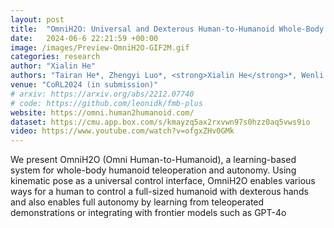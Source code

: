 ```yaml
---
layout: post
title:  "OmniH2O: Universal and Dexterous Human-to-Humanoid Whole-Body Teleoperation and Learning"
date:   2024-06-6 22:21:59 +00:00
image: /images/Preview-OmniH2O-GIF2M.gif
categories: research
author: "Xialin He"
authors: "Tairan He*, Zhengyi Luo*, <strong>Xialin He</strong>*, Wenli Xiao, Chong Zhang, Weinan Zhang, Kris Kitani, Changliu Liu, Guanya Shi"
venue: "CoRL2024 (in submission)"
# arxiv: https://arxiv.org/abs/2212.07740
# code: https://github.com/leonidk/fmb-plus
website: https://omni.human2humanoid.com/
dataset: https://cmu.app.box.com/s/kmayzq5ax2rxvwn97s0hzz0aq5vws9io
video: https://www.youtube.com/watch?v=ofgxZHv0GMk
---
```

We present OmniH2O (Omni Human-to-Humanoid), a learning-based system for whole-body humanoid teleoperation and autonomy. Using kinematic pose as a universal control interface, OmniH2O enables various ways for a human to control a full-sized humanoid with dexterous hands and also enables full autonomy by learning from teleoperated demonstrations or integrating with frontier models such as GPT-4o
